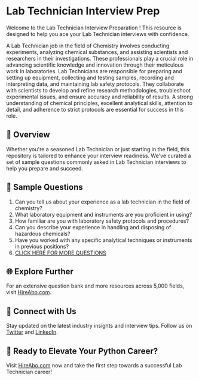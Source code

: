 # Lab Technician Interview Prep

Welcome to the Lab Technician Interview Preparation ! This resource is designed to help you ace your Lab Technician interviews with confidence.

A Lab Technician job in the field of Chemistry involves conducting experiments, analyzing chemical substances, and assisting scientists and researchers in their investigations. These professionals play a crucial role in advancing scientific knowledge and innovation through their meticulous work in laboratories. Lab Technicians are responsible for preparing and setting up equipment, collecting and testing samples, recording and interpreting data, and maintaining lab safety protocols. They collaborate with scientists to develop and refine research methodologies, troubleshoot experimental issues, and ensure accuracy and reliability of results. A strong understanding of chemical principles, excellent analytical skills, attention to detail, and adherence to strict protocols are essential for success in this role.

## 🚀 Overview

Whether you're a seasoned Lab Technician or just starting in the field, this repository is tailored to enhance your interview readiness. We've curated a set of sample questions commonly asked in Lab Technician interviews to help you prepare and succeed.

## 📝 Sample Questions

1. Can you tell us about your experience as a lab technician in the field of chemistry?
2. What laboratory equipment and instruments are you proficient in using?
3. How familiar are you with laboratory safety protocols and procedures?
4. Can you describe your experience in handling and disposing of hazardous chemicals?
5. Have you worked with any specific analytical techniques or instruments in previous positions?
6. [CLICK HERE FOR MORE QUESTIONS](https://hireabo.com/job/5_2_18/Lab%20Technician)

## 🌐 Explore Further

For an extensive question bank and more resources across 5,000 fields, visit [HireAbo.com](https://www.hireabo.com).

## 📱 Connect with Us

Stay updated on the latest industry insights and interview tips. Follow us on [Twitter](https://twitter.com/hireabo) and [LinkedIn](https://www.linkedin.com/in/hire-abo-3609972a8/).

## 🚀 Ready to Elevate Your Python Career?

Visit [HireAbo.com](https://www.hireabo.com) now and take the first step towards a successful Lab Technician career!